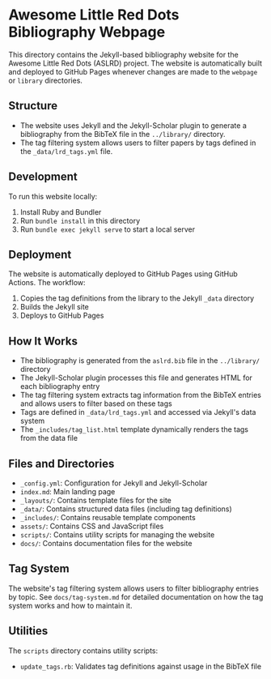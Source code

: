 # Awesome Little Red Dots Bibliography Webpage

This directory contains the Jekyll-based bibliography website for the Awesome Little Red Dots (ASLRD) project. The website is automatically built and deployed to GitHub Pages whenever changes are made to the `webpage` or `library` directories.

## Structure

- The website uses Jekyll and the Jekyll-Scholar plugin to generate a bibliography from the BibTeX file in the `../library/` directory.
- The tag filtering system allows users to filter papers by tags defined in the `_data/lrd_tags.yml` file.

## Development

To run this website locally:

1. Install Ruby and Bundler
2. Run `bundle install` in this directory
3. Run `bundle exec jekyll serve` to start a local server

## Deployment

The website is automatically deployed to GitHub Pages using GitHub Actions. The workflow:

1. Copies the tag definitions from the library to the Jekyll `_data` directory
2. Builds the Jekyll site
3. Deploys to GitHub Pages

## How It Works

- The bibliography is generated from the `aslrd.bib` file in the `../library/` directory
- The Jekyll-Scholar plugin processes this file and generates HTML for each bibliography entry
- The tag filtering system extracts tag information from the BibTeX entries and allows users to filter based on these tags
- Tags are defined in `_data/lrd_tags.yml` and accessed via Jekyll's data system
- The `_includes/tag_list.html` template dynamically renders the tags from the data file

## Files and Directories

- `_config.yml`: Configuration for Jekyll and Jekyll-Scholar
- `index.md`: Main landing page
- `_layouts/`: Contains template files for the site
- `_data/`: Contains structured data files (including tag definitions)
- `_includes/`: Contains reusable template components
- `assets/`: Contains CSS and JavaScript files
- `scripts/`: Contains utility scripts for managing the website
- `docs/`: Contains documentation files for the website

## Tag System

The website's tag filtering system allows users to filter bibliography entries by topic. See `docs/tag-system.md` for detailed documentation on how the tag system works and how to maintain it.

## Utilities

The `scripts` directory contains utility scripts:

- `update_tags.rb`: Validates tag definitions against usage in the BibTeX file
